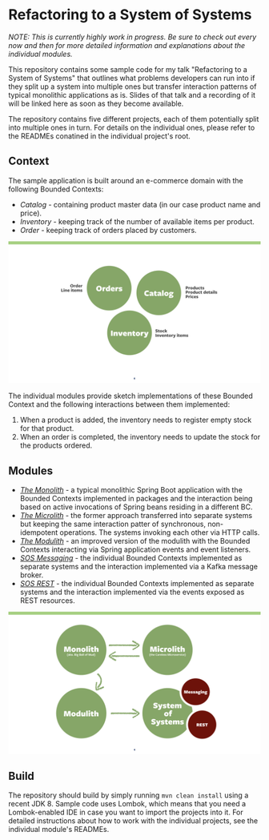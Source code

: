 # Refactoring to a System of Systems

_NOTE: This is currently highly work in progress. Be sure to check out every now and then for more detailed information and explanations about the individual modules._

This repository contains some sample code for my talk "Refactoring to a System of Systems" that outlines what problems developers can run into if they split up a system into multiple ones but transfer interaction patterns of typical monolithic applications as is.
Slides of that talk and a recording of it will be linked here as soon as they become available.

The repository contains five different projects, each of them potentially split into multiple ones in turn.
For details on the individual ones, please refer to the READMEs conatined in the individual project's root.

## Context

The sample application is built around an e-commerce domain with the following Bounded Contexts:

* _Catalog_ - containing product master data (in our case product name and price).
* _Inventory_ - keeping track of the number of available items per product.
* _Order_ - keeping track of orders placed by customers.

![Domain](images/domain.png?raw=true "Domain")

The individual modules provide sketch implementations of these Bounded Context and the following interactions between them implemented:

1. When a product is added, the inventory needs to register empty stock for that product.
2. When an order is completed, the inventory needs to update the stock for the products ordered.

## Modules

* [_The Monolith_](00-monolith) - a typical monolithic Spring Boot application with the Bounded Contexts implemented in packages and the interaction being based on active invocations of Spring beans residing in a different BC.
* [_The Microlith_](10-microlith) - the former approach transferred into separate systems but keeping the same interaction patter of synchronous, non-idempotent operations. The systems invoking each other via HTTP calls.
* [_The Modulith_](20-modulith) - an improved version of the modulith with the Bounded Contexts interacting via Spring application events and event listeners.
* [_SOS Messaging_](30-messaging-sos) - the individual Bounded Contexts implemented as separate systems and the interaction implemented via a Kafka message broker.
* [_SOS REST_](40-rest-sos) - the individual Bounded Contexts implemented as separate systems and the interaction implemented via the events exposed as REST resources.

![Project structure](images/structure.png?raw=true "Project structure")

## Build

The repository should build by simply running `mvn clean install` using a recent JDK 8.
Sample code uses Lombok, which means that you need a Lombok-enabled IDE in case you want to import the projects into it.
For detailed instructions about how to work with the individual projects, see the individual module's READMEs.
